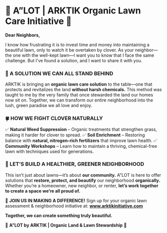 # **🌿 A”LOT | ARKTIK Organic Lawn Care Initiative 🌿**  

**Dear Neighbors,**

I know how frustrating it is to invest time and money into maintaining a beautiful lawn, only to watch it be overtaken by clover. As your neighbor—the one with the well-kept lawn—I want you to know that I face the same challenge. But I’ve found a solution, and I want to share it with you.

### **🌱 A SOLUTION WE CAN ALL STAND BEHIND**
ARKTIK is bringing an **organic lawn care solution** to the table—one that protects and revitalizes the land **without harsh chemicals.** This method was taught to me by the very family that once stewarded the land our homes now sit on. Together, we can transform our entire neighborhood into the lush, green paradise we all love and enjoy.

### **🍀 HOW WE FIGHT CLOVER NATURALLY**
✅ **Natural Weed Suppression** – Organic treatments that strengthen grass, making it harder for clover to spread.
✅ **Soil Enrichment** – Restoring balance with **natural, nitrogen-rich fertilizers** that improve lawn health.
✅ **Community Workshops** – Learn how to maintain a thriving, chemical-free lawn with techniques used for generations.

### **🌾 LET’S BUILD A HEALTHIER, GREENER NEIGHBORHOOD**
This isn’t just about lawns—it’s about **our community.** A”LOT is here to offer solutions that **restore, protect, and beautify** our neighborhood **organically.** Whether you’re a homeowner, new neighbor, or renter, **let’s work together to create a space we’re all proud of.**

📩 **JOIN US IN MAKING A DIFFERENCE!**
Sign up for your organic lawn assessment & neighborhood initiative at: **www.arktikinitiative.com**

**Together, we can create something truly beautiful.**

🌱 **A”LOT by ARKTIK | Organic Land & Lawn Stewardship** 🌱


